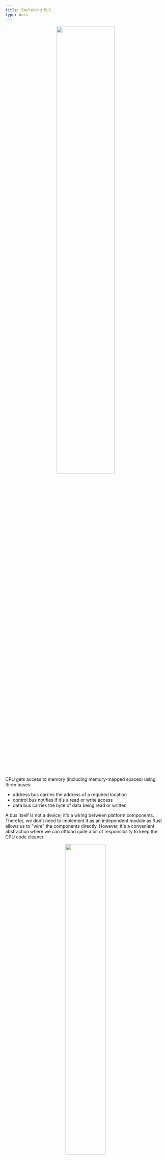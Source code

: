 ```yaml
---
title: Emulating BUS
type: docs
---
```



 <div style="text-align:center"><img src="./images/ch4/image_1_bus_schema.png" width="60%"/></div>

CPU gets access to memory (including memory-mapped spaces) using three buses:
* address bus carries the address of a required location
* control bus notifies if it's a read or write access
* data bus carries the byte of data being read or written

A bus itself is not a device; it's a wiring between platform components.
Therefor, we don't need to implement it as an independent module as Rust allows us to "wire" the components directly.
However, it's a convenient abstraction where we can offload quite a bit of responsibility to keep the CPU code cleaner.

 <div style="text-align:center"><img src="./images/ch4/image_2_cpu_pinout_2.png" width="50%"/></div>

In our current code, the CPU has direct access to RAM space, and it is oblivious to memory-mapped regions.

By introducing a Bus module, we can have a single place for:
* Intra device communication:
    * Data reads/writes
    * Routing hardware interrupts to CPU (more on this later)
* Handling memory mappings
* Coordinating PPU and CPU clock cycles (more on this later)

The good news is that we don't need to write a full-blown emulation of data, control, and address buses. Because it's not a hardware chip, no logic expects any specific behavior from the BUS. So we can just codify coordination and signal routing.

For now, we can implement the bare bones of it:
* Access to CPU RAM
* Mirroring

Mirroring is a side-effect of NES trying to keep things as cheap as possible. It can be seen as an address space being mapped to another address space.

For instance, on a CPU memory map RAM address space **[0x000 .. 0x0800]** (2 KiB) is mirrored three times:
* **[0x800 .. 0x1000]**
* **[0x1000 .. 0x1800]**
* **[0x1800 .. 0x2000]**

This means that there is no difference in accessing memory addresses at 0x0000 or 0x0800 or 0x1000 or 0x1800 for reads or writes.

The reason for mirroring is the fact that CPU RAM has only 2 KiB of ram space, and only 11 bits is enough for addressing RAM space. Naturally, the NES motherboard had only 11 addressing tracks from CPU to RAM.


 <div style="text-align:center"><img src="./images/ch4/image_3_cpu_ram_connection.png" width="70%"/></div>

CPU however has **[0x0000 - 0x2000]** addressing space reserved for RAM space - and that's 13 bits. As a result, the 2 highest bits have no effect when accessing RAM.
Another way of saying this, when CPU is requesting address at **0b0001_1111_1111_1111** (13 bits) the RAM chip would receive only **0b111_1111_1111** (11 bits) via the address bus.

So despite mirroring looking wasteful, it was a side-effect of the wiring, and on real hardware it cost nothing. Emulators, on the other hand, have to do extra work to provide the same behavior.

Long story short, the BUS needs to zero out the highest 2 bits if it receives a request in the range of **[0x0000 … 0x2000]**

Similarly address space **[0x2008 .. 0x4000]** mirrors memory mapping for PPU registers **[0x2000 .. 0x2008]**. Those are the only two mirrorings the BUS would be responsible for. Let's codify it right away, even though we don't have anything for PPU yet.

So let's introduce a new module Bus, that will have direct access to RAM.

```rust
pub struct Bus {
   cpu_vram: [u8; 2048]
}

impl Bus {
   pub fn new() -> Self{
       Bus {
           cpu_vram: [0; 2048]
       }
   }
}
```

The bus will also provide read/write access:

```rust
const RAM: u16 = 0x0000;
const RAM_MIRRORS_END: u16 = 0x1FFF;
const PPU_REGISTERS: u16 = 0x2000;
const PPU_REGISTERS_MIRRORS_END: u16 = 0x3FFF;

impl Mem for Bus {
   fn mem_read(&self, addr: u16) -> u8 {
       match addr {
           RAM ..= RAM_MIRRORS_END => {
               let mirror_down_addr = addr & 0b00000111_11111111;
               self.cpu_vram[mirror_down_addr as usize]
           }
           PPU_REGISTERS ..= PPU_REGISTERS_MIRRORS_END => {
               let _mirror_down_addr = addr & 0b00100000_00000111;
               todo!("PPU is not supported yet")
           }
           _ => {
               println!("Ignoring mem access at {}", addr);
               0
           }
       }
   }

   fn mem_write(&mut self, addr: u16, data: u8) {
       match addr {
           RAM ..= RAM_MIRRORS_END => {
               let mirror_down_addr = addr & 0b11111111111;
               self.cpu_vram[mirror_down_addr as usize] = data;
           }
           PPU_REGISTERS ..= PPU_REGISTERS_MIRRORS_END => {
               let _mirror_down_addr = addr & 0b00100000_00000111;
               todo!("PPU is not supported yet");
           }
           _ => {
               println!("Ignoring mem write-access at {}", addr);
           }
       }
   }
}
```

The last step is to replace direct access to RAM from CPU with access via BUS

```rust
pub struct CPU {
   pub register_a: u8,
   pub register_x: u8,
   pub register_y: u8,
   pub status: CpuFlags,
   pub program_counter: u16,
   pub stack_pointer: u8,
   pub bus: Bus,
}


impl Mem for CPU {
   fn mem_read(&self, addr: u16) -> u8 {
       self.bus.mem_read(addr)
   }

   fn mem_write(&mut self, addr: u16, data: u8) {
       self.bus.mem_write(addr, data)
   }
   fn mem_read_u16(&self, pos: u16) -> u16 {
       self.bus.mem_read_u16(pos)
   }

   fn mem_write_u16(&mut self, pos: u16, data: u16) {
       self.bus.mem_write_u16(pos, data)
   }
}

impl CPU {
   pub fn new() -> Self {
       CPU {
           register_a: 0,
           register_x: 0,
           register_y: 0,
           stack_pointer: STACK_RESET,
           program_counter: 0,
           status: CpuFlags::from_bits_truncate(0b100100),
           bus: Bus::new(),
       }
   }
   // ...
}
```

And that's pretty much it for now. Wasn't hard, right?

<br/>

------

> The full source code for this chapter: <a href="https://github.com/bugzmanov/nes_ebook/tree/master/code/ch4" target="_blank">GitHub</a>
